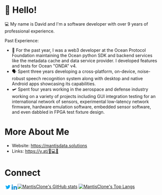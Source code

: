 # 👋 Hello!

💻 My name is David and I'm a software developer with over 9 years of professional experience. 

Past Experience:
  * 🌊 For the past year, I was a web3 developer at the Ocean Protocol Foundation maintaining the Ocean python SDK and backend services like the metadata cache and data service provider. I developed features and tests for Ocean "ONDA" v4.
  * 🗣️ Spent three years developing a cross-platform, on-device, noise-robust speech recognition system along with desktop and native Android apps showcasing its capabilities.
  * 🛩️ Spent four years working in the aerospace and defense industry working on a variety of projects including GUI integration testing for an international network of sensors, experimental low-latency network firmware, hardware emulation software, embedded sensor software, and even dabbled in FPGA test fixture design.

# More About Me

* Website: https://mantisdata.solutions
* Links: https://y.at/🐜💻🔧

# Connect

<a href="https://twitter.com/MantisClone"><img align="left" src="https://raw.githubusercontent.com/MantisClone/MantisClone/main/resources/icons8-twitter.svg" alt="David Hunt-Mateo | Twitter" width="21px"/></a>
<a href="https://www.linkedin.com/in/david-hunt-mateo/"><img align="left" src="https://raw.githubusercontent.com/MantisClone/MantisClone/main/resources/icons8-linkedin-2.svg" alt="David Hunt-Mateo | Linkedin" width="21px"/></a>


[![MantisClone's GitHub stats](https://github-readme-stats.vercel.app/api?username=mantisclone&count_private=true&show_icons=true&custom_title=MantisClone%27s%20Github%20Stats&theme=vue-dark)](https://github.com/anuraghazra/github-readme-stats)
[![MantisClone's Top Langs](https://github-readme-stats.vercel.app/api/top-langs/?username=mantisclone&layout=compact&langs_count=8&hide=verilog&theme=vue-dark)](https://github.com/anuraghazra/github-readme-stats)
<!-- &title_color=FFFFFF&text_color=FFFFFF&icon_color=FFFFFF&bg_color=-45,83f5e5,7A93DE -->


<!--
**DMats/DMats** is a ✨ _special_ ✨ repository because its `README.md` (this file) appears on your GitHub profile.

Here are some ideas to get you started:

- 🔭 I’m currently working on ...
- 🌱 I’m currently learning ...
- 👯 I’m looking to collaborate on ...
- 🤔 I’m looking for help with ...
- 💬 Ask me about ...
- 📫 How to reach me: ...
- 😄 Pronouns: ...
- ⚡ Fun fact: ...
-->

